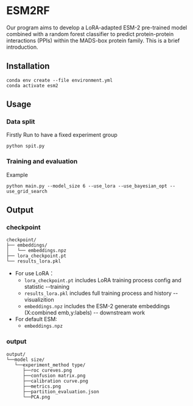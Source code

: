 # ESM2RF
Our program aims to develop a LoRA-adapted ESM-2 pre-trained model combined with a random forest classifier to predict protein-protein interactions (PPIs) within the MADS-box protein family.
This is a brief introduction.
## Installation
```
conda env create --file environment.yml
conda activate esm2
```
## Usage
### Data split
Firstly Run to have a fixed experiment group
```
python spit.py
```
### Training and evaluation
Example
```
python main.py --model_size 6 --use_lora --use_bayesian_opt --use_grid_search
```
## Output
### checkpoint
```
checkpoint/
├── embeddings/
│   └── embeddings.npz
├── lora_checkpoint.pt
└── results_lora.pkl

```
+ For use LoRA：
  + `lora_checkpoint.pt` includes LoRA training process config and statistic --training
  + `results_lora.pkl` includes full training process and history -- visualizition
  + `embeddings.npz` includes the ESM-2 generate embeddings (X:combined emb,y:labels) -- downstream work
+ For default ESM:
  +  `embeddings.npz`

### output
```
output/
└──model size/
   └──experiment_method type/
      ├──roc cureves.png
      ├──confusion matrix.png
      ├──calibration curve.png
      ├──metrics.png
      ├──partition_evaluation.json
      └──PCA.png
```
